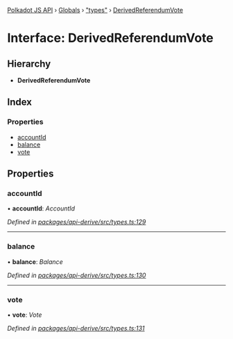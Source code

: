 [Polkadot JS API](../README.md) › [Globals](../globals.md) › ["types"](../modules/_types_.md) › [DerivedReferendumVote](_types_.derivedreferendumvote.md)

# Interface: DerivedReferendumVote

## Hierarchy

* **DerivedReferendumVote**

## Index

### Properties

* [accountId](_types_.derivedreferendumvote.md#accountid)
* [balance](_types_.derivedreferendumvote.md#balance)
* [vote](_types_.derivedreferendumvote.md#vote)

## Properties

###  accountId

• **accountId**: *AccountId*

*Defined in [packages/api-derive/src/types.ts:129](https://github.com/polkadot-js/api/blob/c04fb9073/packages/api-derive/src/types.ts#L129)*

___

###  balance

• **balance**: *Balance*

*Defined in [packages/api-derive/src/types.ts:130](https://github.com/polkadot-js/api/blob/c04fb9073/packages/api-derive/src/types.ts#L130)*

___

###  vote

• **vote**: *Vote*

*Defined in [packages/api-derive/src/types.ts:131](https://github.com/polkadot-js/api/blob/c04fb9073/packages/api-derive/src/types.ts#L131)*
